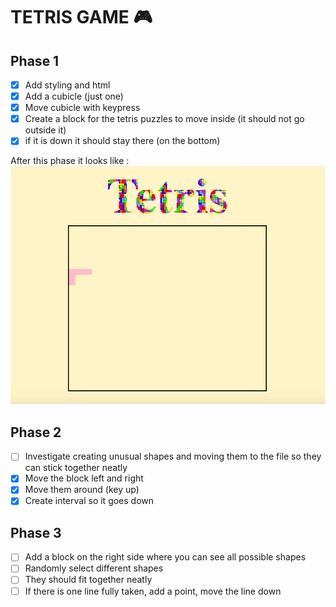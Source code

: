 # TETRIS GAME :video_game:

## Phase 1
- [x] Add styling and html
- [x] Add a cubicle (just one)
- [x] Move cubicle with keypress
- [x] Create a block for the tetris puzzles to move inside (it should not go outside it)
- [x] if it is down it should stay there (on the bottom)

After this phase it looks like : ![tetris image](tetris.png)

## Phase 2
- [ ] Investigate creating unusual shapes and moving them to the file so they can stick together neatly
- [x] Move the block left and right
- [x] Move them around (key up)
- [x] Create interval so it goes down

## Phase 3
- [ ] Add a block on the right side where you can see all possible shapes
- [ ] Randomly select different shapes
- [ ] They should fit together neatly
- [ ] If there is one line fully taken, add a point, move the line down
